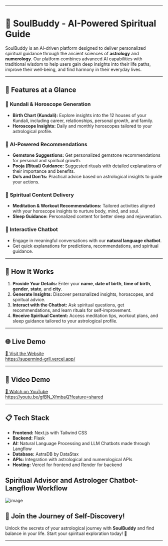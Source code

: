 
---

# 🌟 SoulBuddy - AI-Powered Spiritual Guide

SoulBuddy is an AI-driven platform designed to deliver personalized spiritual guidance through the ancient sciences of **astrology** and **numerology**. Our platform combines advanced AI capabilities with traditional wisdom to help users gain deep insights into their life paths, improve their well-being, and find harmony in their everyday lives.

---

## 🌌 **Features at a Glance**

### 🔮 **Kundali & Horoscope Generation**
- **Birth Chart (Kundali):** Explore insights into the 12 houses of your Kundali, including career, relationships, personal growth, and family.
- **Horoscope Insights:** Daily and monthly horoscopes tailored to your astrological profile.

### 🧘 **AI-Powered Recommendations**
- **Gemstone Suggestions:** Get personalized gemstone recommendations for personal and spiritual growth.
- **Pooja (Ritual) Guidance:** Suggested rituals with detailed explanations of their importance and benefits.
- **Do’s and Don’ts:** Practical advice based on astrological insights to guide your actions.

### 🌿 **Spiritual Content Delivery**
- **Meditation & Workout Recommendations:** Tailored activities aligned with your horoscope insights to nurture body, mind, and soul.
- **Sleep Guidance:** Personalized content for better sleep and rejuvenation.

### 🤖 **Interactive Chatbot**
- Engage in meaningful conversations with our **natural language chatbot**.
- Get quick explanations for predictions, recommendations, and spiritual guidance.

---

## 🚀 **How It Works**

1. **Provide Your Details:** Enter your **name**, **date of birth**, **time of birth**, **gender**, **state**, and **city**.
2. **Generate Insights:** Discover personalized insights, horoscopes, and spiritual advice.
3. **Interact with the Chatbot:** Ask spiritual questions, get recommendations, and learn rituals for self-improvement.
4. **Receive Spiritual Content:** Access meditation tips, workout plans, and sleep guidance tailored to your astrological profile.

---

## 🌐 **Live Demo**
[🌟 Visit the Website](#)  
https://supermind-grll.vercel.app/

---

## 🎥 **Video Demo**
[🎥 Watch on YouTube](#)  
https://youtu.be/gfBN_XfmbaQ?feature=shared

---

## 📋 **Tech Stack**
- **Frontend:** Next.js with Tailwind CSS
- **Backend:** Flask
- **AI:** Natural Language Processing and LLM Chatbots made through Langflow
- **Database:** AstraDB by DataStax
- **APIs:** Integration with astrological and numerological APIs
- **Hosting:** Vercel for frontend and Render for backend

## **Spiritual Advisor and Astrologer Chatbot- Langflow Workflow**
![image](https://github.com/user-attachments/assets/97aa3acc-f7b2-4086-8106-47a01f27393a)


## 🌟 **Join the Journey of Self-Discovery!**

Unlock the secrets of your astrological journey with **SoulBuddy** and find balance in your life. Start your spiritual exploration today! 🌌

--- 
